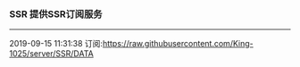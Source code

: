 ### SSR 提供SSR订阅服务
---
2019-09-15 11:31:38 订阅:https://raw.githubusercontent.com/King-1025/server/SSR/DATA
